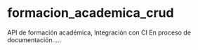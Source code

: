 # formacion_academica_crud
API de formación académica, Integración con CI
En proceso de documentación.....
